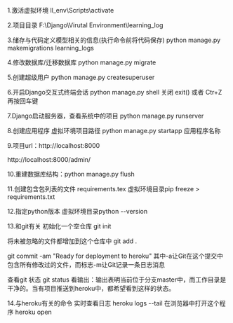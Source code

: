 1.激活虚拟环境 ll_env\Scripts\activate 

2.项目目录 F:\Django\Virutal Environment\learning_log

3.储存与代码定义模型相关的信息(执行命令前将代码保存) python manage.py makemigrations learning_logs 

4.修改数据库/迁移数据库 python manage.py migrate

5.创建超级用户 python manage.py createsuperuser

6.开启Django交互式终端会话  python manage.py shell
关闭 exit() 或者 Ctr+Z 再按回车键

7.Django启动服务器，查看系统中的项目 python manage.py runserver

8.创建应用程序 虚拟环境项目路径 python manage.py startapp 应用程序名称

9.项目url：http://localhost:8000

http://localhost:8000/admin/


10.重建数据库结构：python manage.py flush

11.创建包含包列表的文件 requirements.tex
虚拟环境目录pip freeze > requirements.txt

12.指定python版本 
虚拟环境目录python --version

13.和git有关
初始化一个空仓库 git init

将未被忽略的文件都增加到这个仓库中 git add .

git commit -am "Ready for deployment to heroku" 其中-a让Git在这个提交中包含所有修改过的文件，而标志-m让Git记录一条日志消息

查看git 状态 git status 
看输出：输出表明当前位于分支master中，而工作目录是干净的。当有项目推送到heroku中，都希望看到这样的状态。


14.与heroku有关的命令
实时查看日志 heroku logs --tail
在浏览器中打开这个程序 heroku open
